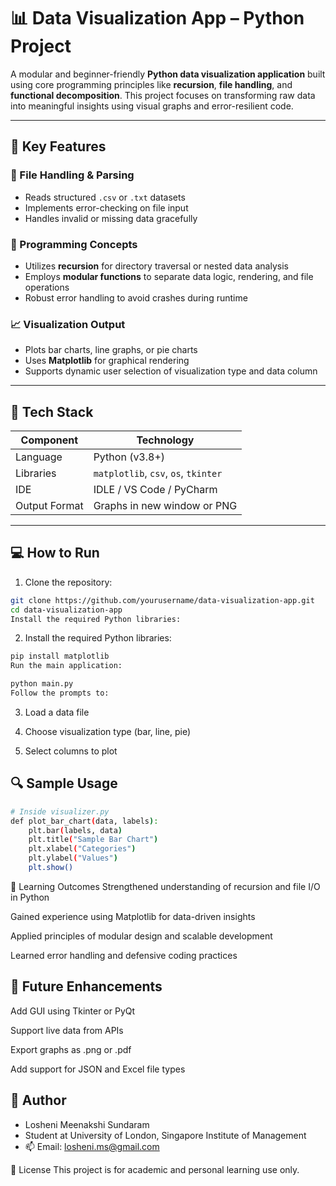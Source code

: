 # 📊 Data Visualization App – Python Project

A modular and beginner-friendly **Python data visualization application** built using core programming principles like **recursion**, **file handling**, and **functional decomposition**. This project focuses on transforming raw data into meaningful insights using visual graphs and error-resilient code.

---

## 🎯 Key Features

### 📂 File Handling & Parsing
- Reads structured `.csv` or `.txt` datasets
- Implements error-checking on file input
- Handles invalid or missing data gracefully

### 🔁 Programming Concepts
- Utilizes **recursion** for directory traversal or nested data analysis
- Employs **modular functions** to separate data logic, rendering, and file operations
- Robust error handling to avoid crashes during runtime

### 📈 Visualization Output
- Plots bar charts, line graphs, or pie charts
- Uses **Matplotlib** for graphical rendering
- Supports dynamic user selection of visualization type and data column

---

## 🧰 Tech Stack

| Component       | Technology            |
|----------------|------------------------|
| Language        | Python (v3.8+)         |
| Libraries       | `matplotlib`, `csv`, `os`, `tkinter` |
| IDE             | IDLE / VS Code / PyCharm |
| Output Format   | Graphs in new window or PNG |

---

## 💻 How to Run

1. Clone the repository:
```bash
git clone https://github.com/yourusername/data-visualization-app.git
cd data-visualization-app
Install the required Python libraries:
```

2. Install the required Python libraries:

```bash
pip install matplotlib
Run the main application:
```
```bash
python main.py
Follow the prompts to:
```
3. Load a data file

4. Choose visualization type (bar, line, pie)

5. Select columns to plot

## 🔍 Sample Usage
```bash
# Inside visualizer.py
def plot_bar_chart(data, labels):
    plt.bar(labels, data)
    plt.title("Sample Bar Chart")
    plt.xlabel("Categories")
    plt.ylabel("Values")
    plt.show()
```

🧠 Learning Outcomes
Strengthened understanding of recursion and file I/O in Python

Gained experience using Matplotlib for data-driven insights

Applied principles of modular design and scalable development

Learned error handling and defensive coding practices


## 📌 Future Enhancements
Add GUI using Tkinter or PyQt

Support live data from APIs

Export graphs as .png or .pdf

Add support for JSON and Excel file types

## 👤 Author
- Losheni Meenakshi Sundaram
- Student at University of London, Singapore Institute of Management
- 📫 Email: losheni.ms@gmail.com

📄 License
This project is for academic and personal learning use only.
